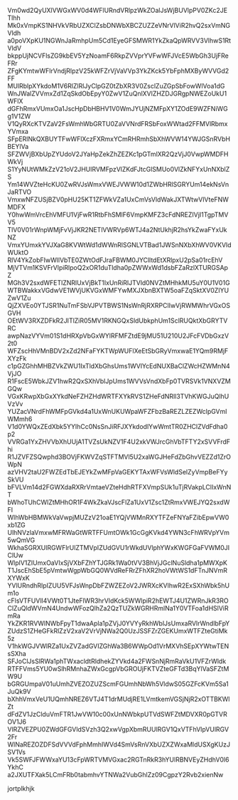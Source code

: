 Vm0wd2QyUXlVWGxWV0d4WFlURndVRlpzWkZOalJsWjBUVlpPV0ZKc2JETlhh
Mk0xVmpKS1NHVkVRbUZXClZsbDNWbXBCZUZZeVNrVlViR2hvQ2sxVmNGVldh
a0poVXpKU1NGWnJaRmhpUm5Cd1EyeGFSMWR1YkZkaQpWRVV3VlhwS1RtVldV
bkppUjNCVFlsZG9kbEV5YzNoamF6RkpZVVprYVFwWFJVcE5WbGh3UjFReFRr
ZFgKYmtwWFlrVndjRlpzV25kWFZrVjVaVVp3YkZKck5YbFphMXByWVVGd2FF
MUlRblpXYkdoM1V6RlZlRlJyClpGZ0tZbXR3V0ZsclZuZGpSbFowWlVoa1dG
WnJWalZVVmxZd1ZqSkdObEpyY0ZwV1ZuQnlXVlZHZDJGRgpNWEZoUkU1WFlX
dGFhRmxVUmxOa1JscHpDbHBHV1V0WmJYUjNZMFpXY1ZOdE9WZFNiWGg1V1ZW
V1QyRXcKTVZaV2FsWmhWbGRTU0ZaVVNrdFRSbFoxWWtad2FFMVlRbmxYVmxa
SFpERlNkQXBUYTFwWFlXczFXRmxYCmRHRmhSbXhWVW14YWJGSnRVbHBEYlVa
SFZWVjBXbUpZYUdoV2JYaHpZekZhZEZKc1pGTmlXR2QzVjJ0VwpWMDFHWkVj
S1YyNUtWMkZzV21oV2JHUlRVMFpzVlZKdFJtcGlSMUo0VlZkNFYxUnNXblZS
Ym14WVZteHcKU0ZwRVJsWmxVWEJVWW10d1ZWbHRlSGRYUm14ekNsVnJaRTVO
VmxwNFZUSjBZV0pHU25KT1ZFWkVZa1UxCmVsVldWakJXTWtwVlVteFNWMDFX
Y0hwWmVrcEhVMFU1VjFwR1RtbFhSMlF6VmpKMFZ3cFdNREZIVjI1TgpTMVV5
TlV0V01rWnpWMjFvVjJKR2NETlVWRVp6WTJ4a2NtUkhjR2hsYkZwaFYxUkNZ
VmxYUmxkYVJXaG8KVWtWd1dWWnRlSGNLVTBad1JWSnNXbXhWV0VKVldWUktO
RlV4YkZobFIwWllVbTE0ZWtOdFJraFBWM0JYClltdEtXRlpxU2pSa01rcEhV
MjVTVm1KSVFrVlpiRlpoQ2xOR1duTldha0pZWWxWd1dsbFZaRzlXTURGSApZ
MGh3V2sxdWFETlZNRlUxVjBkT1IxUnRiRlJTVld0NVZtMHhkMU5uY0U1V01G
WTBWakkxVGdwVE1WVjUKVGxWMFYwMXJXbnBXTW5oaFZqSktXV0ZIYUZwV1Zu
QjZXVEo0YTJSR1NuTmFSbVJPVTBWS1NsWnRjRXRPClIwVjRWMWhrVGxOSGVH
OEtWV3RXZDFkR2JITlZiR05MV1RKNGQxSldUbkphUm1SclRUQktXbGRYTVRC
awpNazVYVm01S1dHRXpVbGxWYlRFMFZtdE9jMU51U210U2JFcFVDbGxzV2t0
WFZscHhVMnBDV2xZd2NFaFYKTWpWUFlXeEtSbGRyVmxwaE1YQm9RMjFXYzFk
c1pGZGhhMHBZVkZWU1IxTldXbGhsUms1WVlYcEdNUXBaClZWcHZWMnN4VjJO
R1FscE5WbkJZV1hwR2QxSXhVblJpUms1WVVsVndXbFp0TVRSVk1VNXVZMGQw
VGxKRwpXbGxXYkdNeFZHZHdWRTFXYkRVS1ZHeFdNRll3TVhKWGJuQlhUVzVv
YUZacVNrdFhWMFpGVkd4a1UxWnUKUWpaWFZFbzBaREZLZEZWclpGVmlWMmh6
V1d0YWQxZEdXbk5YYlhCc0NsSnJiRFJXYkdodlYwWmtTR0ZHClZVdFdha0p2
VVRGa1YxZHVVbXhUUjA1TVZsUkNZV1F4U2xkVWJrcGhVbTFTY2xSVVFrdFhi
R1JZVFZSQwphd3BOVjFKWVZqSTFTMVl5U2xaWGJHeFdZbGhvVEZZd1ZrOWpN
azVHV2taU2FWZEdTbEJEYkZwMFpVaGEKYTAxWFVsWldSelZyVmpBeFYySkVU
bFVLVm14d2FGWXdaRXRrVmtaeVZteHdhRTFXVmpSUk1uTjRVakpLClIxWnNT
bWhoTUhCWlZtMHhOR1F4WkZkaVJscFlZa1UxV1Zsc1ZtRmxVWEJYQ2sxdWFI
WlhWbHBMWkVaVwpjMUZzV21oaE1YQjVWMnRXYTFZeFNYaFZibEpwVW0xb1ZG
UlhNVzlaVmxwMFRWaGtWRTFFUmtOWk1GcGgKVkd4YWN3cFhWRVpYVm5wQmVG
WkhaSGRXUlRGWFlrUlZTMVpIZUdGVU1rWkdUVlphYWxKWGFGaFVWM0JIClUw
WlplV1ZIUmxOaVIxSjVXbFZhYTJGRk1Wa0tVV3BhVjJGclNuSldha1pMWXpK
T1JscEhSbE5pVmtwWgpWbGQ0WVdReFRrZFhXR2hoVWtWS1dFTnJNVmRXYWxK
YVlURndhRlpIZUU5VFJsWnpDbFZWZEZoV2JWRXcKVlhwR2ExSXhWbk5hUm1o
cFlsVTFUVll4VWt0T1JteFlWR3hrVldKck5WWlpiR2hEWTJ4U1ZWRnJkR3RO
ClZuQldWVmN4UndwWFozQlhZa2QzTUZkWGRHRmlNa1Y0VTFoa1dHSlViRmRa
YkZKR1RVWlNWbFpyT1dwaApla1pZVjJ0YVYyRkhWblJsUmxaRVlrWndlbFpY
ZUdzS1ZHeGFkRlZzV2xaV2VrVjNWa2Q0UzJSSFZrZGEKUmxWTFZteGtiMk5z
V1hkWGJVWlRZa1UxZVZadGVIZGhWa3B6WWpOd1VrMXVhSEpXYWtwTENsSXha
SFJoClJsSlRWa1phTWxacldtRldhekZYVkd4a2FWSnNjRmRaVkU1VFZrWldk
RTFFVms5YU0wSlhRMnhaZWxGcgpVbGROUjFKTVZteGFTd3BqYlVaSFZtMW9U
bGRGUmpaV01uUmhZVEZOZUZScmFGUmhNbWh5VldwS05GZFcKVm5Sa1JuQk9V
bXhhVmxVeU1UQmhNREZ6VTJ4T1drMUdjRE1LVmtkemVGSjNjR2xOTTBKWlZt
dFdZV1JzClduVmFTR1JwVW10c00xUnNWbkpUTVdSWFZtMDVXR0pGTVROV1J6
VlRZVEZPU0ZWdGFGVldSVzh3Q2xwVgpXbmRUUlRGV1QxVTFhVlpVUlRGV2Fr
WlNaREZOZDFSdVVVdFphMmhIWVd4SmVsRnVXbUZXZWxaMldUSXgKUzJSV1Vs
Vk5SWFJFWWxaYU13cFpWRTVMVGxac2RGTnRkR3hYUlRBNVEyZHdhV0l6YkhC
a2JXUTFXak5LCmFRb0tabmhvYTNWa2VubGhlZz09CgpzY2Rvb2xienNw

jortplkhjk
